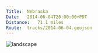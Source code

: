 ```yaml
---
Title:	Nebraska
Date:	2014-06-04T20:00:00+PDT
Distance:	71.1 miles
Route:	tracks/2014-06-04.geojson
---
```


![landscape](https://farm4.staticflickr.com/3845/14386860786_c663319136.jpg "Oliver Reservoir")
